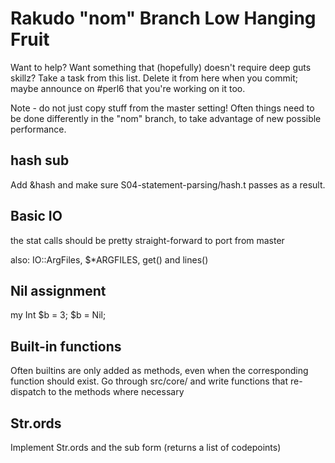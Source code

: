 # Rakudo "nom" Branch Low Hanging Fruit

Want to help? Want something that (hopefully) doesn't require deep
guts skillz? Take a task from this list. Delete it from here when
you commit; maybe announce on #perl6 that you're working on it too.

Note - do not just copy stuff from the master setting! Often things
need to be done differently in the "nom" branch, to take advantage of
new possible performance.

## hash sub
Add &hash and make sure S04-statement-parsing/hash.t passes as a
result.

## Basic IO
the stat calls should be pretty straight-forward to port from master

also: IO::ArgFiles, $*ARGFILES, get() and lines()

## Nil assignment
my Int $b = 3;  $b = Nil;   

## Built-in functions
Often builtins are only added as methods, even when the corresponding function
should exist. Go through src/core/ and write functions that re-dispatch to the
methods where necessary

## Str.ords

Implement Str.ords and the sub form (returns a list of codepoints)
